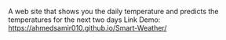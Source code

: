 A web site that shows you the daily temperature and predicts the temperatures for the next two days
Link Demo:
          https://ahmedsamir010.github.io/Smart-Weather/
